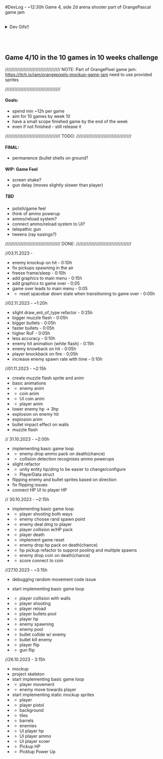 #DevLog - ~12:30h
Game 4, side 2d arena shooter part of OrangePascal game jam

<br>

<details>
  <summary>Dev Gifs!!</summary>
  
  [![Orange Pixel Jam Final Swarmed](final_swarmed.gif)]

  [![Orange Pixel Jam Final Start](final_start.gif)]

  [![Orange Pixel Jam Final Fun Telephatic Bug](Fun_Bug.gif)]
  
  [![Orange Pixel Jam Final Early WIP](early_wip.gif)]
  
</details>
<br>
<br>
<br>

## Game 4/10 in the 10 games in 10 weeks challenge
////////////////////////////////////
              NOTE:
Part of OrangePixel game jam: https://itch.io/jam/orangepixels-mockup-game-jam
need to use provided sprites

////////////////////////////////////
#### Goals:
- spend min ~12h per game
- aim for 10 games by week 10 
- have a small scope finished game by the end of the week
- even if not finished - still release it

////////////////////////////////////
              TODO:
////////////////////////////////////

#### FINAL:
- permanence (bullet shells on ground?

#### WIP: Game Feel
- screen shake?
- gun delay (moves slightly slower than player)


##### TBD
- polish/game feel
- think of ammo powerup
- ammo/reload system?
- connect ammo/reload system to UI?
- telepathic gun
- tweens (ray easings?)

////////////////////////////////////
              DONE:
////////////////////////////////////

//03.11.2023 -
- enemy knockup on hit - 0:10h
- fix pickups spawning in the air
- freeze frame/sleep - 0:10h
- add graphics to main menu - 0:15h
- add graphics to game over - 0;05
- game over leads to main menu - 0:05 
- - reset spacebar down state when transitioning to game over - 0:05h

//02.11.2023 - ~1:20h
- slight draw_ent_of_type refactor - 0:25h
- bigger muzzle flash - 0:05h
- bigger bullets - 0:05h
- faster bullets - 0:05h
- higher RoF - 0:05h
- less accuracy - 0:10h
- enemy hit animation (white flash) - 0:15h
- enemy knowback on hit - 0:05h
- player knockback on fire - 0;05h
- increase enemy spawn rate with time - 0:10h

//01.11.2023 - ~2:15h
- create muzzle flash sprite and anim
- basic animations
- - enemy anim
- - coin anim
- - UI coin anim
- - player anim
- lower enemy hp -> 3hp 
- explosion on enemy hit
- explosion anim
- bullet impact effect on walls
- muzzle flash

// 31.10.2023 - ~2:00h 
- implementing basic game loop
- - enemy drop ammo pack on death(chance)
- - collision detection recognises ammo powerups
- slight refactor
- - unity entity hp/dmg to be easier to change/configure
- - PlayerData struct
- flipping enemy and bullet sprites based on direction
- fix flipping issues
- connect HP UI to player HP

// 30.10.2023 - ~2:15h
- implementing basic game loop
- - player shooting both ways
- - enemy choose rand spawn point
- - enemy deal dmg to player
- - player collision w/HP pack
- - player death
- - implement game reset
- - enemy drop hp pack on death(chance)
- - hp pickup refactor to supprot pooling and multiple spawns
- - enemy drop coin on death(chance)
- - score connect to coin

//27.10.2023 - ~3:15h
- debugging random movement code issue

- start implementing basic game loop
- - player collision with walls
- - player shooting
- - player reload
- - player bullets pool
- - player hp
- - enemy spawning
- - enemy pool
- - bullet collide w/ enemy
- - bullet kill enemy
- - player flip
- - gun flip

//26.10.2023 - 3:15h
- mockup
- project skeleton
- start implementing basic game loop
- - player movement
- - enemy move towards player
- start implementing static mockup sprites
- - player
- - player pistol
- - background
- - tiles
- - barrels
- - enemies
- - UI player hp
- - UI player ammo
- - UI player scoer
- - Pickup HP
- - Picktup Power Up
